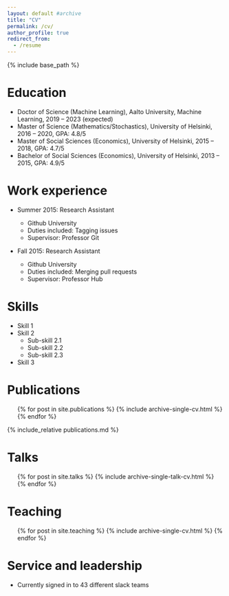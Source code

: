 ```yaml
---
layout: default #archive
title: "CV"
permalink: /cv/
author_profile: true
redirect_from:
  - /resume
---
```


{% include base_path %}

Education
======
* Doctor of Science (Machine Learning), Aalto University, Machine Learning, 2019 – 2023 (expected)
* Master of Science (Mathematics/Stochastics), University of Helsinki, 2016 – 2020, GPA: 4.8/5
* Master of Social Sciences (Economics), University of Helsinki, 2015 – 2018, GPA: 4.7/5
* Bachelor of Social Sciences (Economics), University of Helsinki, 2013 – 2015, GPA: 4.9/5

Work experience
======
* Summer 2015: Research Assistant
  * Github University
  * Duties included: Tagging issues
  * Supervisor: Professor Git

* Fall 2015: Research Assistant
  * Github University
  * Duties included: Merging pull requests
  * Supervisor: Professor Hub
  
Skills
======
* Skill 1
* Skill 2
  * Sub-skill 2.1
  * Sub-skill 2.2
  * Sub-skill 2.3
* Skill 3

Publications
======
  <ul>{% for post in site.publications %}
    {% include archive-single-cv.html %}
  {% endfor %}</ul>

  {% include_relative publications.md %}
  
Talks
======
  <ul>{% for post in site.talks %}
    {% include archive-single-talk-cv.html %}
  {% endfor %}</ul>
  
Teaching
======
  <ul>{% for post in site.teaching %}
    {% include archive-single-cv.html %}
  {% endfor %}</ul>
  
Service and leadership
======
* Currently signed in to 43 different slack teams
